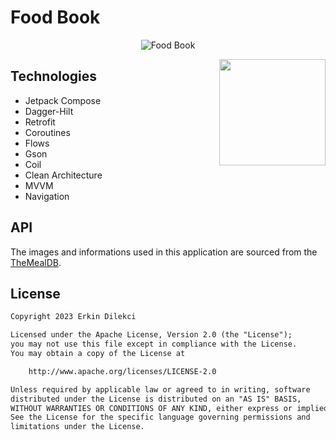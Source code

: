 # Food Book

<p align="center">
  <img src="https://raw.githubusercontent.com/erkindil/GithubRepositoryEdit/main/foodbook.png" alt="Food Book">
</p>

<img src="https://raw.githubusercontent.com/erkindil/GithubRepositoryEdit/main/foodbook.gif" align="right" width="170">

## Technologies
- Jetpack Compose
- Dagger-Hilt
- Retrofit
- Coroutines
- Flows
- Gson
- Coil
- Clean Architecture
- MVVM
- Navigation

## API
The images and informations used in this application are sourced from the [TheMealDB](https://www.themealdb.com).

## License
```xml
Copyright 2023 Erkin Dilekci

Licensed under the Apache License, Version 2.0 (the "License");
you may not use this file except in compliance with the License.
You may obtain a copy of the License at

    http://www.apache.org/licenses/LICENSE-2.0

Unless required by applicable law or agreed to in writing, software
distributed under the License is distributed on an "AS IS" BASIS,
WITHOUT WARRANTIES OR CONDITIONS OF ANY KIND, either express or implied.
See the License for the specific language governing permissions and
limitations under the License.
```
